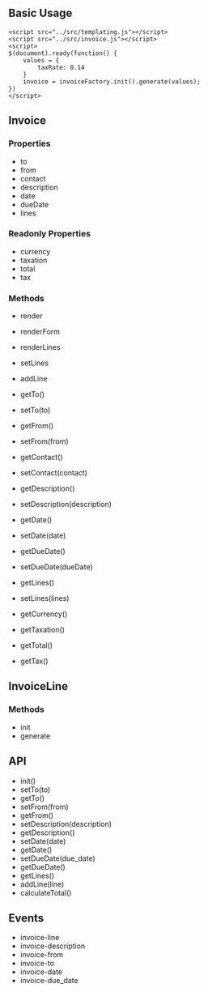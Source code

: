 ## Basic Usage

    <script src="../src/templating.js"></script>
    <script src="../src/invoice.js"></script>
    <script>
    $(document).ready(function() {
        values = {
            taxRate: 0.14
        }
        invoice = invoiceFactory.init().generate(values);
    })
    </script>

## Invoice

### Properties

* to
* from
* contact
* description
* date
* dueDate
* lines

### Readonly Properties

* currency
* taxation
* total
* tax

### Methods

* render
* renderForm
* renderLines
* setLines
* addLine

* getTo()
* setTo(to)
* getFrom()
* setFrom(from)
* getContact()
* setContact(contact)
* getDescription()
* setDescription(description)
* getDate()
* setDate(date)
* getDueDate()
* setDueDate(dueDate)
* getLines()
* setLines(lines)

* getCurrency()
* getTaxation()
* getTotal()
* getTax()

## InvoiceLine

### Methods

* init
* generate

API
---

* init()
* setTo(to)
* getTo()
* setFrom(from)
* getFrom()
* setDescription(description)
* getDescription()
* setDate(date)
* getDate()
* setDueDate(due_date)
* getDueDate()
* getLines()
* addLine(line)
* calculateTotal()

Events
------

* invoice-line
* invoice-description
* invoice-from
* invoice-to
* invoice-date
* invoice-due_date
